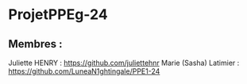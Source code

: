 # ProjetPPEg-24

## Membres :

Juliette HENRY : https://github.com/juliettehnr  Marie (Sasha) Latimier : https://github.com/LuneaN1ghtingale/PPE1-24
